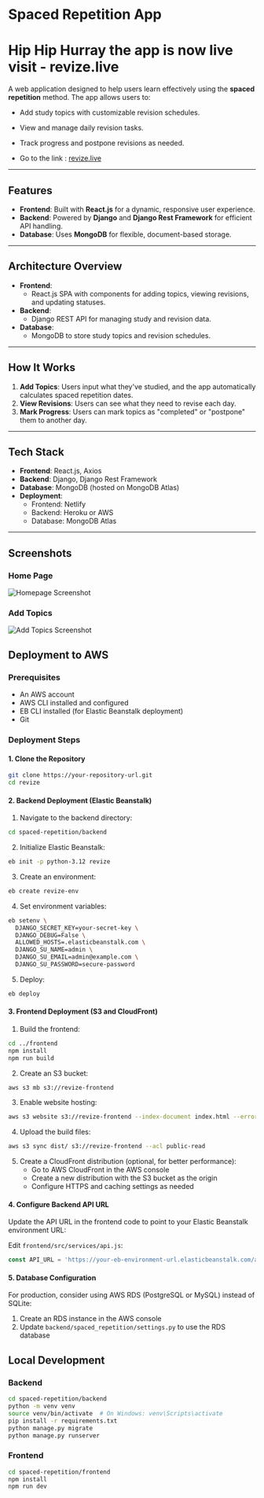 # Spaced Repetition App

# Hip Hip Hurray the app is now live visit - revize.live

A web application designed to help users learn effectively using the **spaced repetition** method. The app allows users to:
- Add study topics with customizable revision schedules.
- View and manage daily revision tasks.
- Track progress and postpone revisions as needed.

- Go to the link :  [revize.live](https://revize.live/)

---

## **Features**

- **Frontend**: Built with **React.js** for a dynamic, responsive user experience.
- **Backend**: Powered by **Django** and **Django Rest Framework** for efficient API handling.
- **Database**: Uses **MongoDB** for flexible, document-based storage.

---

## **Architecture Overview**

- **Frontend**: 
  - React.js SPA with components for adding topics, viewing revisions, and updating statuses.
- **Backend**:
  - Django REST API for managing study and revision data.
- **Database**:
  - MongoDB to store study topics and revision schedules.

---

## **How It Works**

1. **Add Topics**: Users input what they've studied, and the app automatically calculates spaced repetition dates.
2. **View Revisions**: Users can see what they need to revise each day.
3. **Mark Progress**: Users can mark topics as "completed" or "postpone" them to another day.

---

## **Tech Stack**

- **Frontend**: React.js, Axios
- **Backend**: Django, Django Rest Framework
- **Database**: MongoDB (hosted on MongoDB Atlas)
- **Deployment**:
  - Frontend: Netlify
  - Backend: Heroku or AWS
  - Database: MongoDB Atlas

---

## **Screenshots**

### Home Page
![Homepage Screenshot](https://via.placeholder.com/800x400)

### Add Topics
![Add Topics Screenshot](https://via.placeholder.com/800x400)

## Deployment to AWS

### Prerequisites

- An AWS account
- AWS CLI installed and configured
- EB CLI installed (for Elastic Beanstalk deployment)
- Git

### Deployment Steps

#### 1. Clone the Repository

```bash
git clone https://your-repository-url.git
cd revize
```

#### 2. Backend Deployment (Elastic Beanstalk)

1. Navigate to the backend directory:
```bash
cd spaced-repetition/backend
```

2. Initialize Elastic Beanstalk:
```bash
eb init -p python-3.12 revize
```

3. Create an environment:
```bash
eb create revize-env
```

4. Set environment variables:
```bash
eb setenv \
  DJANGO_SECRET_KEY=your-secret-key \
  DJANGO_DEBUG=False \
  ALLOWED_HOSTS=.elasticbeanstalk.com \
  DJANGO_SU_NAME=admin \
  DJANGO_SU_EMAIL=admin@example.com \
  DJANGO_SU_PASSWORD=secure-password
```

5. Deploy:
```bash
eb deploy
```

#### 3. Frontend Deployment (S3 and CloudFront)

1. Build the frontend:
```bash
cd ../frontend
npm install
npm run build
```

2. Create an S3 bucket:
```bash
aws s3 mb s3://revize-frontend
```

3. Enable website hosting:
```bash
aws s3 website s3://revize-frontend --index-document index.html --error-document index.html
```

4. Upload the build files:
```bash
aws s3 sync dist/ s3://revize-frontend --acl public-read
```

5. Create a CloudFront distribution (optional, for better performance):
   - Go to AWS CloudFront in the AWS console
   - Create a new distribution with the S3 bucket as the origin
   - Configure HTTPS and caching settings as needed

#### 4. Configure Backend API URL

Update the API URL in the frontend code to point to your Elastic Beanstalk environment URL:

Edit `frontend/src/services/api.js`:
```javascript
const API_URL = 'https://your-eb-environment-url.elasticbeanstalk.com/api';
```

#### 5. Database Configuration

For production, consider using AWS RDS (PostgreSQL or MySQL) instead of SQLite:

1. Create an RDS instance in the AWS console
2. Update `backend/spaced_repetition/settings.py` to use the RDS database

## Local Development

### Backend

```bash
cd spaced-repetition/backend
python -m venv venv
source venv/bin/activate  # On Windows: venv\Scripts\activate
pip install -r requirements.txt
python manage.py migrate
python manage.py runserver
```

### Frontend

```bash
cd spaced-repetition/frontend
npm install
npm run dev
```

